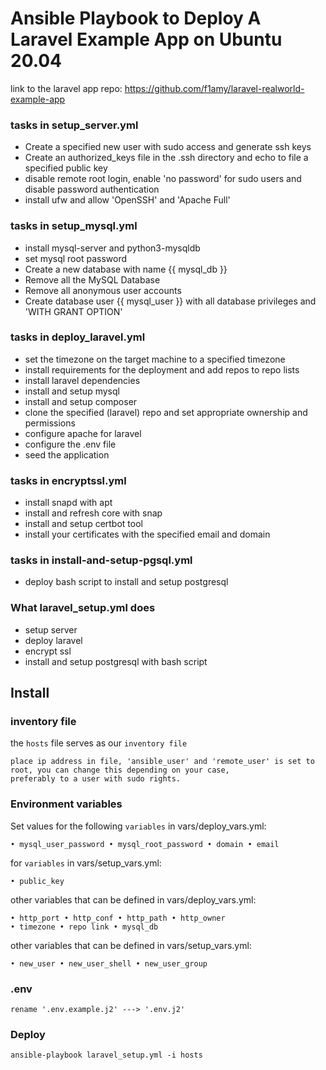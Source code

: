 # Ansible Playbook to Deploy A Laravel Example App on Ubuntu 20.04
link to the laravel app repo: https://github.com/f1amy/laravel-realworld-example-app

### tasks in setup_server.yml
- Create a specified new user with sudo access and generate ssh keys
- Create an authorized_keys file in the .ssh directory and echo to file a specified public key
- disable remote root login, enable 'no password' for sudo users and disable password authentication
- install ufw and allow 'OpenSSH' and 'Apache Full'

### tasks in setup_mysql.yml
- install mysql-server and python3-mysqldb
- set mysql root password
- Create a new database with name {{ mysql_db }}
- Remove all the MySQL Database
- Remove all anonymous user accounts
- Create database user {{ mysql_user }} with all database privileges and 'WITH GRANT OPTION'

### tasks in deploy_laravel.yml 
- set the timezone on the target machine to a specified timezone
- install requirements for the deployment and add repos to repo lists
- install laravel dependencies
- install and setup mysql
- install and setup composer
- clone the specified (laravel) repo and set appropriate ownership and permissions
- configure apache for laravel
- configure the .env file
- seed the application

### tasks in encryptssl.yml 
- install snapd with apt
- install and refresh core with snap
- install and setup certbot tool
- install your certificates with the specified email and domain

### tasks in install-and-setup-pgsql.yml
- deploy bash script to install and setup postgresql

### What laravel_setup.yml does
- setup server
- deploy laravel
- encrypt ssl
- install and setup postgresql with bash script

## Install
### inventory file
the `hosts` file serves as our `inventory file` 
```
place ip address in file, 'ansible_user' and 'remote_user' is set to root, you can change this depending on your case,
preferably to a user with sudo rights.
```

### Environment variables
Set values for the following `variables` in vars/deploy_vars.yml:
```
• mysql_user_password • mysql_root_password • domain • email
```
for `variables` in vars/setup_vars.yml:
```
• public_key
```
other variables that can be defined in vars/deploy_vars.yml:
```
• http_port • http_conf • http_path • http_owner
• timezone • repo link • mysql_db
```
other variables that can be defined in vars/setup_vars.yml:
```
• new_user • new_user_shell • new_user_group
```

### .env
```
rename '.env.example.j2' ---> '.env.j2'
```
### Deploy
```
ansible-playbook laravel_setup.yml -i hosts
```

